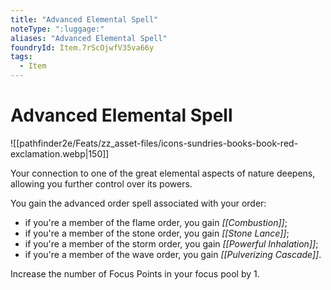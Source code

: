 ```yaml
---
title: "Advanced Elemental Spell"
noteType: ":luggage:"
aliases: "Advanced Elemental Spell"
foundryId: Item.7rScOjwfV35va66y
tags:
  - Item
---
```


# Advanced Elemental Spell
![[pathfinder2e/Feats/zz_asset-files/icons-sundries-books-book-red-exclamation.webp|150]]

Your connection to one of the great elemental aspects of nature deepens, allowing you further control over its powers.

You gain the advanced order spell associated with your order:

*   if you're a member of the flame order, you gain _[[Combustion]]_;
*   if you're a member of the stone order, you gain _[[Stone Lance]]_;
*   if you're a member of the storm order, you gain _[[Powerful Inhalation]]_;
*   if you're a member of the wave order, you gain _[[Pulverizing Cascade]]_.

Increase the number of Focus Points in your focus pool by 1.
